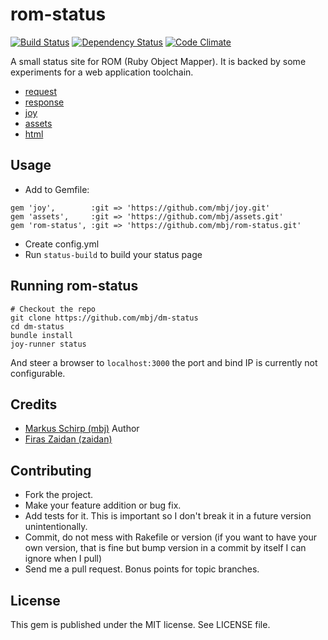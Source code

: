 rom-status
=========

[![Build Status](https://secure.travis-ci.org/mbj/rom-status.png?branch=master)](http://travis-ci.org/mbj/rom-status)
[![Dependency Status](https://gemnasium.com/mbj/rom-status.png)](https://gemnasium.com/mbj/rom-status)
[![Code Climate](https://codeclimate.com/github/mbj/rom-status.png)](https://codeclimate.com/github/mbj/rom-status)

A small status site for ROM (Ruby Object Mapper). It is backed by some experiments for a web application toolchain.

* [request](https://github.com/mbj/request)
* [response](https://github.com/mbj/response)
* [joy](https://github.com/mbj/joy)
* [assets](https://github.com/mbj/assets)
* [html](https://github.com/mbj/html)


Usage
-----------------

* Add to Gemfile:

```
gem 'joy',        :git => 'https://github.com/mbj/joy.git'
gem 'assets',     :git => 'https://github.com/mbj/assets.git'
gem 'rom-status', :git => 'https://github.com/mbj/rom-status.git'
```
* Create config.yml
* Run `status-build` to build your status page

Running rom-status
-----------------

```
# Checkout the repo
git clone https://github.com/mbj/dm-status
cd dm-status
bundle install
joy-runner status
```

And steer a browser to `localhost:3000` the port and bind IP is currently not configurable.

Credits
-------

* [Markus Schirp (mbj)](https://github.com/mbj) Author
* [Firas Zaidan (zaidan)](https://github.com/zaidan)

Contributing
-------------

* Fork the project.
* Make your feature addition or bug fix.
* Add tests for it. This is important so I don't break it in a
  future version unintentionally.
* Commit, do not mess with Rakefile or version
  (if you want to have your own version, that is fine but bump version in a commit by itself I can ignore when I pull)
* Send me a pull request. Bonus points for topic branches.

License
-------

This gem is published under the MIT license. See LICENSE file.

